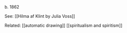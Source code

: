 b. 1862

See:
[[Hilma af Klint by Julia Voss]]


Related:
[[automatic drawing]]
[[spiritualism and spiritism]]
